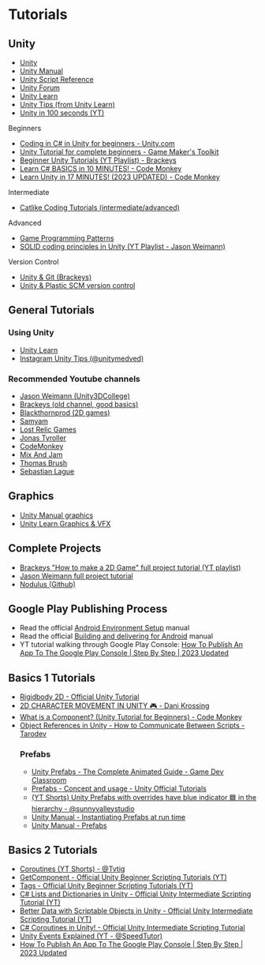 
# Tutorials

## Unity

- [Unity](https://unity3d.com)
- [Unity Manual](https://docs.unity3d.com/Manual/index.html)
- [Unity Script Reference](https://docs.unity3d.com/ScriptReference/index.html)
- [Unity Forum](https://forum.unity.com)
- [Unity Learn](https://learn.unity.com)
- [Unity Tips (from Unity Learn)](https://learn.unity.com/tutorial/unity-tips)
- [Unity in 100 seconds (YT)](https://www.youtube.com/watch?v=iqlH4okiQqg)

Beginners
- [Coding in C# in Unity for beginners - Unity.com](https://unity.com/how-to/learning-c-sharp-unity-beginners)
- [Unity Tutorial for complete beginners - Game Maker's Toolkit](https://www.youtube.com/watch?v=XtQMytORBmM)
- [Beginner Unity Tutorials (YT Playlist) - Brackeys](https://www.youtube.com/playlist?list=PLPV2KyIb3jR5QFsefuO2RlAgWEz6EvVi6)
- [Learn C# BASICS in 10 MINUTES! - Code Monkey](https://www.youtube.com/watch?v=IFayQioG71A)
- [Learn Unity in 17 MINUTES! (2023 UPDATED) - Code Monkey](https://www.youtube.com/watch?v=E6A4WvsDeLE)

Intermediate
- [Catlike Coding Tutorials (intermediate/advanced)](https://catlikecoding.com/unity/tutorials/)

Advanced
- [Game Programming Patterns](https://gameprogrammingpatterns.com)
- [SOLID coding principles in Unity (YT Playlist - Jason Weimann)](https://www.youtube.com/watch?v=Eyr7_l5NMds&list=PLB5_EOMkLx_WjcjrsGUXq9wpTib3NCuqg&pp=iAQB)

Version Control
- [Unity & Git (Brackeys)](https://youtu.be/qpXxcvS-g3g)
- [Unity & Plastic SCM version control](https://www.youtube.com/watch?v=lOES0_6Hf6w&list=PL29P1RRr5_NzEhAustJCTwdahs60JvcMm&ab_channel=plasticscm)


## General Tutorials

### Using Unity
- [Unity Learn](https://learn.unity.com)
- [Instagram Unity Tips (@unitymedved)](https://www.instagram.com/unitymedved/)

### Recommended Youtube channels
- [Jason Weimann (Unity3DCollege)](https://www.youtube.com/channel/UCX_b3NNQN5bzExm-22-NVVg)
- [Brackeys (old channel, good basics)](https://www.youtube.com/@Brackeys/videos)
- [Blackthornprod (2D games)](https://www.youtube.com/watch?v=QGDeafTx5ug&list=PLBIb_auVtBwBotxgdQXn2smO0Fvqqea4-&ab_channel=Blackthornprod)
- [Samyam](https://www.youtube.com/@samyam)
- [Lost Relic Games](https://www.youtube.com/@LostRelicGames/)
- [Jonas Tyroller](https://www.youtube.com/@JonasTyroller)
- [CodeMonkey](https://www.youtube.com/@CodeMonkeyUnity)
- [Mix And Jam](https://www.youtube.com/@mixandjam)
- [Thomas Brush](https://www.youtube.com/@thomasbrush)
- [Sebastian Lague](https://www.youtube.com/@SebastianLague)


## Graphics
- [Unity Manual graphics](https://docs.unity3d.com/Manual/Graphics.html)
- [Unity Learn Graphics & VFX](https://learn.unity.com/search?k=%5B%22tag%3A5d351f0b7fbf7d006af48182%22%5D)

## Complete Projects
- [Brackeys "How to make a 2D Game" full project tutorial (YT playlist)](https://youtube.com/playlist?list=PLPV2KyIb3jR5QFsefuO2RlAgWEz6EvVi6)
- [Jason Weimann full project tutorial](https://www.youtube.com/watch?v=OR0e-1UBEOU)
- [Nodulus (Github)](https://github.com/Hyperparticle/nodulus)

## Google Play Publishing Process
- Read the official [Android Environment Setup](https://docs.unity3d.com/Manual/android-sdksetup.html) manual
- Read the official [Building and delivering for Android](https://docs.unity3d.com/Manual/android-building-and-delivering.html) manual
- YT tutorial walking through Google Play Console: [How To Publish An App To The Google Play Console | Step By Step | 2023 Updated](https://www.youtube.com/watch?v=295bzuj02BI)


## Basics 1 Tutorials
- [Rigidbody 2D - Official Unity Tutorial](https://www.youtube.com/watch?v=rq6c2B_socs)
- [2D CHARACTER MOVEMENT IN UNITY 🎮 - Dani Krossing](https://www.youtube.com/watch?v=w9NmPShzPpE)
- [What is a Component? (Unity Tutorial for Beginners) - Code Monkey](https://www.youtube.com/watch?v=etTZYeTrpZU)
- [Object References in Unity - How to Communicate Between Scripts - Tarodev](https://www.youtube.com/watch?v=dtv7mjj_iog)
    ### Prefabs
    - [Unity Prefabs - The Complete Animated Guide - Game Dev Classroom](https://www.youtube.com/watch?v=RNoJGuujbjM)
    - [Prefabs - Concept and usage - Unity Official Tutorials](https://www.youtube.com/watch?v=H1OkG3a1w-o)
    - [(YT Shorts) Unity Prefabs with overrides have blue indicator 🟦 in the hierarchy - @sunnyvalleystudio](https://www.youtube.com/shorts/Rgj2MS_PX5c)
    - [Unity Manual - Instantiating Prefabs at run time](https://docs.unity3d.com/Manual/InstantiatingPrefabs.html)
    - [Unity Manual - Prefabs](https://docs.unity3d.com/Manual/Prefabs.html)

## Basics 2 Tutorials
- [Coroutines (YT Shorts) - @Tvtig](https://www.youtube.com/shorts/qjF7e2Muo7E)
- [GetComponent - Official Unity Beginner Scripting Tutorials (YT)](https://www.youtube.com/watch?v=xbDKC4zP9XY)
- [Tags - Official Unity Beginner Scripting Tutorials (YT)](https://www.youtube.com/watch?v=EA54-vfLkUI)
- [C# Lists and Dictionaries in Unity - Official Unity Intermediate Scripting Tutorial (YT)](https://www.youtube.com/watch?v=0WdWiF_Si4I)
- [Better Data with Scriptable Objects in Unity - Official Unity Intermediate Scripting Tutorial (YT)](https://www.youtube.com/watch?v=PVOVIxNxxeQ)
- [C# Coroutines in Unity! - Official Unity Intermediate Scripting Tutorial](https://www.youtube.com/watch?v=5L9ksCs6MbE)
- [Unity Events Explained (YT - @SpeedTutor)](https://www.youtube.com/watch?v=TWxXD-UpvSg)
- [How To Publish An App To The Google Play Console | Step By Step | 2023 Updated](https://www.youtube.com/watch?v=295bzuj02BI)
<!-- GetComponent, Tags, Collections, ScriptableObjects, Timers, Events & Listeners, Time.deltaTime, Coroutines, InvokeRepeating, Google Play publishing -->


<!-- 
## UI Tutorials
- to be continued -->
